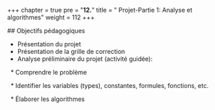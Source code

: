 +++
chapter = true
pre = "<b>12.</b>"
title = " Projet-Partie 1: Analyse et algorithmes"
weight = 112
+++



\## Objectifs pédagogiques



* Présentation du projet
* Présentation de la grille de correction
* Analyse préliminaire du projet (activité guidée):

 	\* Comprendre le problème

 	\* Identifier les variables (types), constantes, formules, fonctions, etc.

 	\* Élaborer les algorithmes

